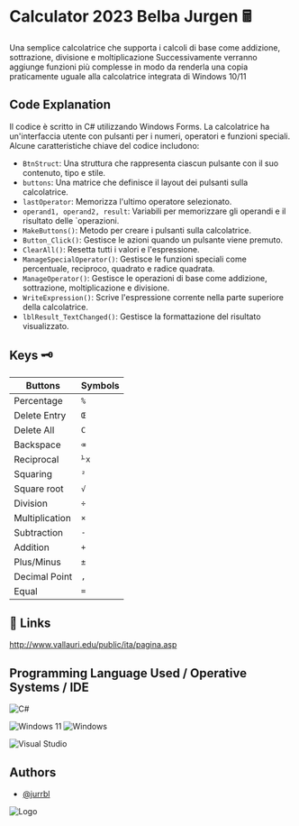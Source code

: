﻿
# Calculator 2023 Belba Jurgen 🖩

Una semplice calcolatrice che supporta i calcoli di base come addizione, sottrazione, divisione e moltiplicazione
Successivamente verranno aggiunge funzioni più complesse in modo da renderla una copia praticamente uguale alla calcolatrice integrata di Windows 10/11

## Code Explanation

Il codice è scritto in C# utilizzando Windows Forms. La calcolatrice ha un'interfaccia utente con pulsanti per i numeri, operatori e funzioni speciali. Alcune caratteristiche chiave del codice includono:

- `BtnStruct`: Una struttura che rappresenta ciascun pulsante con il suo contenuto, tipo e stile.
- `buttons`: Una matrice che definisce il layout dei pulsanti sulla calcolatrice.
- `lastOperator`: Memorizza l'ultimo operatore selezionato.
- `operand1, operand2, result`: Variabili per memorizzare gli operandi e il risultato delle `operazioni.
- `MakeButtons()`: Metodo per creare i pulsanti sulla calcolatrice.
- `Button_Click()`: Gestisce le azioni quando un pulsante viene premuto.
- `ClearAll()`: Resetta tutti i valori e l'espressione.
- `ManageSpecialOperator()`: Gestisce le funzioni speciali come percentuale, reciproco, quadrato e radice quadrata.
- `ManageOperator()`: Gestisce le operazioni di base come addizione, sottrazione, moltiplicazione e divisione.
- `WriteExpression()`: Scrive l'espressione corrente nella parte superiore della calcolatrice.
- `lblResult_TextChanged()`: Gestisce la formattazione del risultato visualizzato.


## Keys 🗝

| Buttons             | Symbols                                                                |
| ----------------- | ------------------------------------------------------------------ |
| Percentage | `%` |
| Delete Entry |`Œ`|
| Delete All |`C`|
| Backspace |`⌫`|
| Reciprocal |`⅟x`|
| Squaring |`²`|
| Square root |`√`|
| Division |`÷`|
| Multiplication |`×`|
| Subtraction |`-`|
| Addition |`+`|
| Plus/Minus |`±`|
| Decimal Point |`,`|
| Equal |`=`|



## 🔗 Links

http://www.vallauri.edu/public/ita/pagina.asp


## Programming Language Used / Operative Systems / IDE

![C#](https://img.shields.io/badge/c%23-%23239120.svg?style=for-the-badge&logo=c-sharp&logoColor=white)

![Windows 11](https://img.shields.io/badge/Windows%2011-%230079d5.svg?style=for-the-badge&logo=Windows%2011&logoColor=white)
![Windows](https://img.shields.io/badge/Windows-0078D6?style=for-the-badge&logo=windows&logoColor=white)

![Visual Studio](https://img.shields.io/badge/Visual%20Studio-5C2D91.svg?style=for-the-badge&logo=visual-studio&logoColor=white)


## Authors

- [@jurrbl](https://github.com/jurrbl)

![Logo](https://dev-to-uploads.s3.amazonaws.com/uploads/articles/lelpxezfxeve97gpznbo.png)


